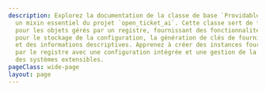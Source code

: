 ```yaml
---
description: Explorez la documentation de la classe de base `Providable` en Python,
  un mixin essentiel du projet `open_ticket_ai`. Cette classe sert de fondation
  pour les objets gérés par un registre, fournissant des fonctionnalités essentielles
  pour le stockage de la configuration, la génération de clés de fournisseur (`get_provider_key`)
  et des informations descriptives. Apprenez à créer des instances fournissables
  par le registre avec une configuration intégrée et une gestion de la console pour
  des systèmes extensibles.
pageClass: wide-page
layout: page
---
```

<CodeDocumentation parentPackageId="src.ce.core.mixins" show-all-classes show-all-functions />